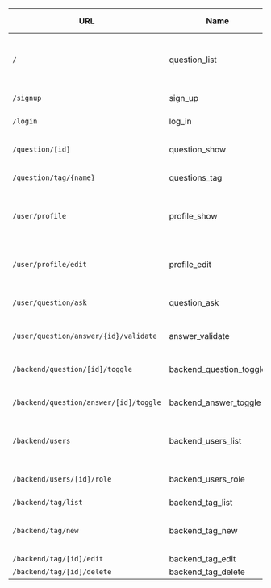 | URL | Name | Description de la page | Méthode HTTP | Controller | Méthode | commentaire |
|--|--|--|--|--|--|--|
|`/` | question_list | Liste des questions | GET | QuestionController | list | Page d'accueil avec les questions récentes |
|`/signup`|sign_up|formulaire d'inscription|GET/POST|UserController|signUp||
`/login`|log_in|Formulaire de connexion|GET/POST|UserController|login||
|`/question/[id]` | question_show | La question avec ses réponses | GET | QuestionController | show | question et ses réponses selon son id |
|`/question/tag/{name}` | questions_tag | liste des questions selon un tag | GET | QuestionController | listByTag ||
`/user/profile`|profile_show|Informations du compte et liste questions et réponses de l'utilisateur|GET|UserController|show||
`/user/profile/edit`|profile_edit|Modifiction des informations perso du compte utilisateur|POST|UserController|edit||
|`/user/question/ask`|question_ask|Formulaire création de question|POST|QuestionController|form||
|`/user/question/answer/{id}/validate`|answer_validate|Valider la bonne réponse à une question|POST|AnswerController|validate||
|`/backend/question/[id]/toggle`|backend_question_toggle|Bloquer /débloquer une question|POST|Backend\QuestionController|toggle||
|`/backend/question/answer/[id]/toggle`|backend_answer_toggle|Bloquer/débloquer une réponse à une question|POST|Backend\AnswerController|toggle||
|`/backend/users`|backend_users_list|Permet à un admin de consulter les users|POST|Backend\UserController|list||
|`/backend/users/[id]/role`|backend_users_role|Permet à un admin de modifier le role d'un user|POST|Backend\UserController|toggleRole||
|`/backend/tag/list`|backend_tag_list|liste des tags|GET|Backend\TagController|list||
|`/backend/tag/new`|backend_tag_new|Créer un tag|POST|TagController|form|Méthode commune creation update|
|`/backend/tag/[id]/edit`|backend_tag_edit|Modifier un tag|POST|TagController|form||
|`/backend/tag/[id]/delete`|backend_tag_delete|Supprimer un tag|POST|TagController|delete||